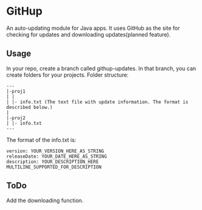 GitHup
======

An auto-updating module for Java apps.
It uses GitHub as the site for checking for updates and downloading updates(planned feature).

Usage
------

In your repo, create a branch called githup-updates. In that branch, you can create folders for your projects.
Folder structure:

    ---
    |-proj1
    | |
    | |- info.txt (The text file with update information. The format is described below.)
    |
    |-proj2
    | |- info.txt
    ---

The format of the info.txt is:

    version: YOUR_VERSION_HERE_AS_STRING
    releaseDate: YOUR_DATE_HERE_AS_STRING
    description: YOUR_DESCRIPTION_HERE
    MULTILINE_SUPPORTED_FOR_DESCRIPTION

ToDo
------
Add the downloading function.
